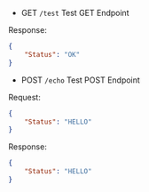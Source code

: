 
* GET `/test` Test GET Endpoint

Response:
```json
{
	"Status": "OK"
}
```

* POST `/echo` Test POST Endpoint

Request:
```json
{
	"Status": "HELLO"
}
```

Response:
```json
{
	"Status": "HELLO"
}
```
